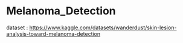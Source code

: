 # Melanoma_Detection

dataset : https://www.kaggle.com/datasets/wanderdust/skin-lesion-analysis-toward-melanoma-detection
